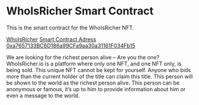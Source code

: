 # WhoIsRicher Smart Contract 

This is the smart contract for the WhoIsRicher NFT.

[WhoIsRicher](https://whoisricher.io/)
[Smart Contract Adress 0xa7657133BC6D186a99CFa9aa30a31161F034Fb15](https://rinkeby.etherscan.io/address/0xa7657133BC6D186a99CFa9aa30a31161F034Fb15)


We are looking for the richest person alive – Are you the one?
WhoIsRicher.io is a platform where only one NFT, and one NFT only, is being sold. This unique NFT cannot be kept for yourself. Anyone who bids more than the current holder of the title can claim this title. This person will be shown to the world as the richest person alive. This person can be anonymous or famous, it’s up to him to provide information about him or even a message to the world.


